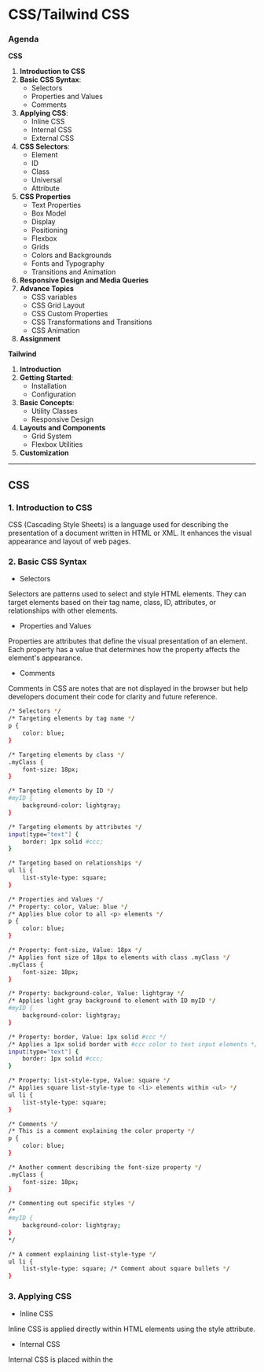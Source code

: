 # CSS/Tailwind CSS

### Agenda

**CSS**
1. **Introduction to CSS**
2. **Basic CSS Syntax**:
      + Selectors
      + Properties and Values
      + Comments
3. **Applying CSS**:
      + Inline CSS  
      + Internal CSS    
      + External CSS
4. **CSS Selectors**:
      + Element 
      + ID 
      + Class
      + Universal
      + Attribute
5. **CSS Properties**
      + Text Properties
      + Box Model
      + Display
      + Positioning
      + Flexbox
      + Grids
      + Colors and Backgrounds
      + Fonts and Typography
      + Transitions and Animation
6. **Responsive Design and Media Queries**
7. **Advance Topics**
      + CSS variables
      + CSS Grid Layout
      + CSS Custom Properties
      + CSS Transformations and Transitions
      + CSS Animation
8. **Assignment**


**Tailwind**
  
1. **Introduction**  
2. **Getting Started**:
      + Installation
      + Configuration 
3. **Basic Concepts**:
      + Utility Classes
      + Responsive Design
4. **Layouts and Components**
      + Grid System
      + Flexbox Utilities
5. **Customization**
           
---            


## CSS

### 1. Introduction to CSS

CSS (Cascading Style Sheets) is a language used for describing the presentation of a document written in HTML or XML. It enhances the visual appearance and layout of web pages.



###  2. Basic CSS Syntax

+ Selectors

Selectors are patterns used to select and style HTML elements. They can target elements based on their tag name, class, ID, attributes, or relationships with other elements.




+ Properties and Values

Properties are attributes that define the visual presentation of an element. Each property has a value that determines how the property affects the element's appearance.




+ Comments

Comments in CSS are notes that are not displayed in the browser but help developers document their code for clarity and future reference.

``` bash
/* Selectors */
/* Targeting elements by tag name */
p {
    color: blue;
}

/* Targeting elements by class */
.myClass {
    font-size: 18px;
}

/* Targeting elements by ID */
#myID {
    background-color: lightgray;
}

/* Targeting elements by attributes */
input[type="text"] {
    border: 1px solid #ccc;
}

/* Targeting based on relationships */
ul li {
    list-style-type: square;
}

/* Properties and Values */
/* Property: color, Value: blue */
/* Applies blue color to all <p> elements */
p {
    color: blue;
}

/* Property: font-size, Value: 18px */
/* Applies font size of 18px to elements with class .myClass */
.myClass {
    font-size: 18px;
}

/* Property: background-color, Value: lightgray */
/* Applies light gray background to element with ID myID */
#myID {
    background-color: lightgray;
}

/* Property: border, Value: 1px solid #ccc */
/* Applies a 1px solid border with #ccc color to text input elements */
input[type="text"] {
    border: 1px solid #ccc;
}

/* Property: list-style-type, Value: square */
/* Applies square list-style-type to <li> elements within <ul> */
ul li {
    list-style-type: square;
}

/* Comments */
/* This is a comment explaining the color property */
p {
    color: blue;
}

/* Another comment describing the font-size property */
.myClass {
    font-size: 18px;
}

/* Commenting out specific styles */
/*
#myID {
    background-color: lightgray;
}
*/

/* A comment explaining list-style-type */
ul li {
    list-style-type: square; /* Comment about square bullets */
}
```


### 3. Applying CSS

+ Inline CSS

Inline CSS is applied directly within HTML elements using the style attribute.

+ Internal CSS

Internal CSS is placed within the <style> tag in an HTML document's <head> section.

+ External CSS

External CSS involves linking an external CSS file to an HTML document using the <link> tag. This method allows for the separation of concerns and reusability of styles across multiple pages.

```bash
<!DOCTYPE html>
<html>
<head>
    <title>CSS Example</title>

    <!-- Internal CSS -->
    <style>
        /* Internal CSS */
        h1 {
            color: blue;
        }

        p {
            font-size: 16px;
        }
    </style>

    <!-- External CSS (linking to an external stylesheet) -->
    <link rel="stylesheet" href="styles.css">

</head>
<body>

    <!-- Inline CSS -->
    <h1 style="color: red;">Heading with Inline CSS</h1>

    <p style="font-style: italic;">Paragraph with Inline CSS</p>

    <div class="external-style">
        <h2>Styled with External CSS</h2>
        <p>Content with styles from an external CSS file.</p>
    </div>

</body>
</html>
```
**External CSS**
```bash
/* styles.css */

/* Styles for elements with class external-style */
.external-style h2 {
    color: green;
}

.external-style p {
    font-weight: bold;
}


```


### 4. CSS Selectors

Types of Selectors

+ **Element Selectors**: Target specific HTML elements by their tag names. For example, p targets all <p> elements.

+ **ID Selectors**: Select elements by their unique id attribute. Use # followed by the ID name. For instance, #header targets an element with id="header".

+ **Class Selectors**: Target elements with a specific class attribute using .classname. For example, .highlight selects all elements with class="highlight".

+ **Universal Selector**: * selects all elements on a page.

+ **Attribute Selectors**: Target elements based on their attributes. For example, [type="text"] selects all elements with type="text".

```bash
/* CSS Stylesheet */

/* Element Selector */
/* Targets all <p> elements */
p {
    color: blue;
}

/* ID Selector */
/* Targets an element with id="header" */
#header {
    background-color: lightgray;
}

/* Class Selector */
/* Targets all elements with class="highlight" */
.highlight {
    font-weight: bold;
}

/* Universal Selector */
/* Applies styles to all elements */
* {
    margin: 0;
    padding: 0;
}

/* Attribute Selector */
/* Targets all elements with type="text" */
input[type="text"] {
    border: 1px solid #ccc;
}

```



### 4. CSS Properties 

+ **Text Properties**

1. **Color**: Sets the color of text. 
2. **Font-family**: Defines the font family for text.
3. **font size**: Specifies the size of the font.
4. **font-weight**: Determines the thickness of characters.
5. **text-align**: Aligns text within its container (left, right, center, justify).


```bash
/* CSS Stylesheet */

/* Color Property */
p {
    color: blue;
}

/* Font-family Property */
h1 {
    font-family: 'Arial', sans-serif;
}

/* Font size Property */
h2 {
    font-size: 24px;
}

/* Font-weight Property */
.bold-text {
    font-weight: bold;
}

/* Text-align Property */
.text-center {
    text-align: center;
}

```

+ **Box Model**

1. **Margin**: Sets space around an element.
2. **Border**: Defines the border properties (width, style, color).
3. **padding**: Specifies space between the element's content and its border.
4. **width and height**: Determines the dimensions of an element's content area.

```bash
/* CSS Stylesheet */

/* Margin Property */
.container {
    margin: 20px; /* Applies 20px margin on all sides */
}

/* Border Property */
.box {
    border: 2px solid #333; /* 2px solid border with color #333 */
}

/* Padding Property */
.inner-box {
    padding: 10px; /* Applies 10px padding inside the border */
}

/* Width and Height Properties */
.square {
    width: 100px; /* Sets width to 100px */
    height: 100px; /* Sets height to 100px */
}


```

+ **Display**

1. **display**: Defines how an element is displayed (e.g., block, inline, inline-block).
2. **visibility**: Controls the visibility of an element without affecting the layout.

```bash
/* CSS Stylesheet */

/* Display Property */
.block-element {
    display: block; /* Renders as a block-level element */
}

.inline-element {
    display: inline; /* Renders as an inline element */
}

.inline-block-element {
    display: inline-block; /* Renders as an inline-block element */
}

/* Visibility Property */
.hidden-element {
    visibility: hidden; /* Hides the element, but it still occupies space */
}

```

+ **Positioning**

1. **position**: Specifies the positioning method (static, relative, absolute, fixed).
2. **top**, **bottom**, **left**, **right**: Positioning properties used with non-static positioning.

![Alt text](https://chenhuijing.com/assets/images/posts/css-positioning.jpg)


```bash
 /* CSS Stylesheet */

/* Position Property */
.static {
    position: static; /* Default positioning */
}

.relative {
    position: relative; /* Positioned relative to its normal position */
}

.absolute {
    position: absolute; /* Positioned relative to its first positioned ancestor */
}

.fixed {
    position: fixed; /* Positioned relative to the viewport */
}

/* Top, Bottom, Left, Right Properties */
.absolute {
    position: absolute;
    top: 50px;
    left: 50px;
}

.fixed {
    position: fixed;
    bottom: 20px;
    right: 20px;
}

```

+ **Flexbox**

1. **display**: flex: Establishes a flex container and enables flex properties.
2. **Flex properties**: flex-direction, flex-wrap, flex-grow, flex-shrink, flex-basis, etc., for flexible layouts.

```bash
/* CSS Stylesheet */

/* Flex Container Property */
.flex-container {
    display: flex; /* Establishes a flex container */
    justify-content: space-around; /* Aligns items along the main axis */
    align-items: center; /* Aligns items along the cross axis */
    flex-direction: row; /* Arranges items in a row (default) */
    flex-wrap: wrap; /* Allows items to wrap to the next line */
}

/* Flex Item Properties */
.flex-item {
    flex: 1 1 200px; /* flex-grow | flex-shrink | flex-basis */
    margin: 10px; /* Adds space around the items */
    min-height: 100px; /* Minimum height for the items */
}


```


+ **Grid**

1. **display**: grid: Establishes a grid container and enables grid properties.
2. **Grid properties**: grid-template-columns, grid-template-rows, grid-gap, grid-column, grid-row, etc., for grid-based layouts.


```bash

/* CSS Stylesheet */

/* Grid Container Property */
.grid-container {
    display: grid; /* Establishes a grid container */
    grid-template-columns: repeat(3, 100px); /* Creates three columns of 100px each */
    grid-template-rows: 150px 200px; /* Creates two rows with specific heights */
    gap: 10px; /* Defines the gap between grid items */
    justify-items: center; /* Aligns grid items along the inline (row) axis */
    align-items: center; /* Aligns grid items along the block (column) axis */
}

/* Grid Item Properties */
.grid-item {
    border: 1px solid #333; /* Adds border to grid items */
    padding: 20px; /* Adds padding to grid items */
}
```

+ **Colors and Backgrounds**
1. **background-color**: Sets the background color of an element.
2. **background-image**: Specifies an image as the background.
3. **background-size**: Controls the size of a background image.
4. **background-repeat**: Determines how a background image repeats.

```bash
/* CSS Stylesheet */

/* Background Color Property */
.element-with-color {
    background-color: lightblue; /* Sets the background color */
}

/* Background Image Property */
.element-with-image {
    background-image: url('example-image.jpg'); /* Specifies an image as the background */
    background-size: cover; /* Controls the size of the background image */
    background-repeat: no-repeat; /* Prevents background image from repeating */
}
```


+ **Fonts and Typography**

1. **font-style**: Sets the style of the font (italic, normal).
2. **text-decoration**: Adds decorations to text (underline, line-through).
3. **line-height**: Defines the height of a line of text.
4. **letter-spacing**: Adjusts spacing between characters.

```bash
/* CSS Stylesheet */

/* Font Style Property */
.italic-text {
    font-style: italic; /* Sets the font style to italic */
}

/* Text Decoration Property */
.underlined-text {
    text-decoration: underline; /* Adds an underline to the text */
}

.line-through-text {
    text-decoration: line-through; /* Adds a line through the text */
}

/* Line Height Property */
.spaced-lines {
    line-height: 1.5; /* Sets the height of a line of text */
}

/* Letter Spacing Property */
.spaced-letters {
    letter-spacing: 2px; /* Adjusts spacing between characters */
}

```


+ **Transitions and Animation**

1. **transition**: Creates smooth transitions between property changes.
2. **animation**: Defines keyframes for animating elements.

```bash

/* CSS Stylesheet */

/* Transition Property */
.button {
    background-color: #3498db;
    color: #fff;
    padding: 10px 20px;
    border: none;
    transition: background-color 0.3s ease-in-out; /* Creates a transition effect */
}

.button:hover {
    background-color: #2980b9; /* Color change on hover */
}

/* Animation Property */
@keyframes slide {
    0% {
        transform: translateX(0); /* Starting position */
    }
    100% {
        transform: translateX(200px); /* Ending position */
    }
}

.box {
    width: 100px;
    height: 100px;
    background-color: #f39c12;
    animation: slide 2s ease-in-out infinite alternate; /* Animation using keyframes */
}
```



### 5. Responsive Design and Media Queries

+ **Viewport Meta Tag**

`<meta name="viewport" content="width=device-width, initial-scale=1.0">`: Sets the viewport width to the device's width and initial scale to 1.0. Ensures proper rendering and scaling on different devices. For more information refer HTML Doc.

+ **Media Queries for Different Screen Sizes**

Responsive design ensures that websites look and function well across various devices, such as desktops, laptops, tablets, and mobile phones. Media queries play a pivotal role in applying different styles based on device characteristics like screen width, height, orientation, and resolution. By employing flexible and fluid design techniques, developers can create adaptable layouts that gracefully adjust to different screen sizes and resolutions.

Media Query Syntax: 

```bash
@media screen and (max-width: 768px) { ... }
```
Breakpoints: Designates specific screen widths where styles should change.


Example:

```bash
@media screen and (max-width: 768px) {
  /* CSS rules for screens up to 768px wide */
}
```




+ **Flexibility and Fluid Grids**

1. **Flexible Layouts**: Use relative units (percentages, em, rem) to create designs that adapt to different screen sizes.

```bash
/* CSS Stylesheet */

/* Flexible Layout Using Relative Units */
.container {
    width: 80%; /* Set container width to 80% of its parent */
    margin: 0 auto; /* Center the container */
    font-size: 16px; /* Base font size */
}

.relative-size {
    width: 50%; /* Element width set to 50% of its parent */
    padding: 2em; /* Padding using em units */
    margin-bottom: 1rem; /* Margin using rem units */
}
```


2. **Fluid Grids**: Utilize percentage-based widths for grid systems, allowing elements to resize proportionally with the viewport.

```bash
/* CSS Stylesheet */

/* Fluid Grid System with Percentage-Based Widths */
.grid-container {
    display: grid;
    grid-template-columns: repeat(auto-fit, minmax(200px, 1fr)); /* Responsive grid with minimum width of 200px */
    gap: 20px; /* Gap between grid items */
}

.grid-item {
    width: 100%; /* Item width set to 100% of its container */
    padding: 20px; /* Padding for grid items */
    background-color: #f0f0f0;
}

```


### 6. Advance Topics

+ **CSS Variables**

var() Function: Allows the definition and use of custom properties (variables) within CSS. 
Example:

```bash
 --main-color: #3498db;.
```

+ **CSS Grid Layout**

1. **display: grid**: Creates grid-based layouts with rows and columns.
2. **grid-template-columns and grid-template-rows**: Define the size of grid tracks (columns and rows).
3. **grid-gap**: Sets the spacing between grid items.

```bash
/* CSS Stylesheet */

/* Grid Container Property */
.grid-container {
    display: grid; /* Creates a grid-based layout */
    grid-template-columns: 100px 200px 1fr; /* Defines columns of different sizes */
    grid-template-rows: 50px 100px; /* Defines rows of specific heights */
    grid-gap: 10px; /* Sets the gap between grid items */
}

/* Grid Item Properties */
.grid-item {
    background-color: #3498db; /* Background color for grid items */
    color: #fff; /* Text color */
    padding: 20px; /* Padding for grid items */
}

```

+ **CSS Custom Properties**

1. **--property-name**: Syntax for creating custom properties in CSS. These properties can be reused across the stylesheet.

2. **Benefits**: Enhance code maintainability, allow for easier theming, and provide more flexibility.

```bash
/* CSS Stylesheet */

/* Custom Property Definition */
:root {
    --primary-color: #3498db; /* Define a custom property for primary color */
    --secondary-color: #2ecc71; /* Define a custom property for secondary color */
    --font-size: 16px; /* Define a custom property for font size */
}

/* Usage of Custom Properties */
.element {
    color: var(--primary-color); /* Use the custom property as a value */
    font-size: var(--font-size); /* Use the custom property for font size */
    background-color: var(--secondary-color); /* Use another custom property */
}

```

+ **CSS Transformations and Transitions**

1. **transform**: Modifies the appearance of an element (e.g., translate, rotate, scale).
2. **transition**: Creates smooth animations when an element changes from one state to another (e.g., hover effects).

```bash
/* CSS Stylesheet */

/* Transform Property */
.transform-element {
    width: 100px;
    height: 100px;
    background-color: #3498db;
    transition: transform 0.3s ease-in-out; /* Smooth transition for transform */
}

.transform-element:hover {
    transform: rotate(45deg) scale(1.2); /* Applies rotation and scaling on hover */
}

/* Transition Property */
.transition-element {
    width: 200px;
    height: 50px;
    background-color: #2ecc71;
    transition: width 0.5s ease-in-out, height 0.5s ease-in-out; /* Smooth transition for width and height */
}

.transition-element:hover {
    width: 300px; /* Width change on hover */
    height: 100px; /* Height change on hover */
}

```

+ **CSS Animation**

1. **@keyframes**: Defines animation sequences by specifying styles at various points in time.

2. **animation**: Applies the animation to an element and specifies its duration, timing function, and other properties.
  
```bash                                      
/* CSS Stylesheet */

/* Keyframes Animation Definition */
@keyframes slide {
    0% {
        transform: translateX(0); /* Starting position */
        opacity: 1; /* Starting opacity */
    }
    50% {
        transform: translateX(100px); /* Midpoint position */
        opacity: 0.5; /* Midpoint opacity */
    }
    100% {
        transform: translateX(200px); /* Ending position */
        opacity: 0; /* Ending opacity */
    }
}

/* Animation Application */
.animated-element {
    width: 100px;
    height: 100px;
    background-color: #3498db;
    animation: slide 3s ease-in-out infinite; /* Applies the 'slide' animation */
}

```


### 7. Assignment:

For the following assignments use the given Figma link:

[Figma Link for assignments](https://shorturl.at/clP68)


+ **Task 1**: Design a Navigation Bar using HTML and CSS.

Desired Output:

![Alt text](https://i.postimg.cc/wM02FbnC/NavBar.jpg)

                           

Code:

HTML

HTML code is as follows: 

```bash
<!DOCTYPE html>
<html lang="en">
<head>
  <meta charset="UTF-8">
  <title>Navigation Bar</title>
  <link rel="stylesheet" href="styles.css"> <!-- Link to your CSS file -->
  <link rel="stylesheet" href="https://cdnjs.cloudflare.com/ajax/libs/font-awesome/5.15.4/css/all.min.css"> <!-- Font Awesome CDN -->
</head>
<body>


<header>
  <nav>
    <div class="left">
      <div class="logo">
        <img src="logo.png" alt="Logo">
      </div>
      <ul>
        <li><a href="#">Home</a></li>
        <li><a href="#">TV Shows</a></li>
        <li><a href="#">Movies</a></li>
        <li><a href="#">New & Popular</a></li>
        <li><a href="#">My List</a></li>
        <li><a href="#">Browse by Language</a></li>
     
       
    </ul>
    </div>
    <div class="right">
      <div class="search-bar">
        <input type="text" placeholder="Title, people, genres">
    </div>
       Children
      <div class="icons">
        <img src="bell_logo.png" alt="Bell Icon"> <!-- Bell icon -->
        <img src="account_logo.jpeg" alt="Account Icon">
        <div class="dropdown">
           
          <button class="dropbtn"><i class="fas fa-caret-down"></i></button> <!-- Account dropdown -->
          <div class="dropdown-content">
            <a href="#">Profile</a>
            <a href="#">Settings</a>
            <a href="#">Logout</a>
          </div>
        </div>
      </div>
    </div>
  </nav>
</header>


</body>
</html>

```
**CSS**

For CSS, create a file named styles.css and write the following code: 

```bash
/* Basic reset and styles */
body {
    margin: 0;
    font-family: Arial, sans-serif;
  }
 
  /* Header and Navigation styles */
  header {
    background-color: #333;
    color: #fff;
    padding: 10px 20px;
  }
 
  nav {
    display: flex;
    align-items: center;
    justify-content: space-between;
  }
 
  nav ul {
    list-style: none;
    padding: 0;
    margin: 0;
    display: flex;
  }
 
  nav ul li {
    margin-left: 15px;
  }
 
  nav ul li a {
    text-decoration: none;
    color: #fff;
    font-size: small;
  }
 
  nav ul li a:hover {
    background-color: #555;
  }
 
  /* Logo and Items on the Left */
  .logo img {
    max-height: 40px; /* Set maximum height for the logo */
  }
 
  /* Right-side Elements */
  .right {
    display: flex;
    align-items: center;
  }
 
  .search-bar {
    display: flex;
    align-items: center;
    margin-right: 20px;
  }
 
  .search-bar input[type="text"],
  .search-bar button {
    padding: 8px;
    background-color: #060606;
  }
 
 
 
  .icons {
    display: flex;
    align-items: center;
  }
 
  .icons img {
    height: 40px; /* Set the height for the bell icon */
    margin: 0 10px;
  }
 
  /* Dropdown */
  .dropdown {
    position: relative;
    display: inline-block;
  }
 
  .dropdown-content {
    display: none;
    position: absolute;
    background-color: #f9f9f9;
    min-width: 120px;
    z-index: 1;
  }
 
  .dropdown-content a {
    display: block;
    padding: 10px;
    text-decoration: none;
    color: #333;
  }
 
  .dropdown-content a:hover {
    background-color: #ddd;
  }
 
  .dropdown:hover .dropdown-content {
    display: block;
  }
 
  .dropbtn {
    background-color: transparent;
    color: #fff;
    border: none;
    cursor: pointer;
    align-items: center;
  }
 
  .left {
    display: flex;
    align-items: center;
  }
```


+ **Task 2**: Develop cards for the home page 

Desired Output: 

![Alt text](https://i.postimg.cc/kGHzKB35/dasc.jpg)
   


+ **Task 3**: Develop the Home page by combing Navigation Bar and cards

Desired Output: 

![Alt text](https://i.postimg.cc/nzTqt9T7/homepage.jpg)



---


## Tailwind CSS

### 1. Introduction to Tailwind CSS

Tailwind CSS is a utility-first CSS framework that promotes building designs using small, single-purpose utility classes rather than writing custom CSS. It allows for rapid development by providing a comprehensive set of pre-defined utility classes.

**Benefits of Tailwind CSS over traditional CSS**

+ **Speed and Efficiency**: Quickly create layouts without writing custom CSS.
+ **Consistency**: Ensures consistent styling across the project.
+ **Customization**: Highly customizable to match specific design needs.



### 2. Getting Started

+ **Installation**

Follow the given steps to install Tailwind into your project.

**Step 1**: Open the official Tailwind documentation on the following link: https://tailwindcss.com/

**Step 2**: After opening the link you will land on the following page. On this page, click the “Get Started” button.


![Alt Image](https://i.postimg.cc/YqQMDjY3/1.jpg)

**Step 3**: A new page will open, on this page scroll down a bit and you will see the “Installation” section on the web page” as shown. 

![Alt Image](https://i.postimg.cc/CKx0KNtP/2.jpg



**Step 4**: Now copy the command mentioned to the left of the first point i.e.” Install tailwind CSS”  and paste it into the terminal of your project 

![Alt Image](https://i.postimg.cc/fL3hcbMY/3.jpg)


And paste it into the terminal of your project and hit ‘Enter’:


![Alt Image](https://i.postimg.cc/MHV2LrMT/4.jpg)


**Step 5**: After the above step tailwind will be installed in your project and a file named ‘tailwind.config.js’ will be created.

![Alt Image](https://i.postimg.cc/1501c217/5.jpg)


**Step 6**: Open this “tailwind.config.js” file and add the following paths to it. 

![Alt Image](https://i.postimg.cc/cJCqWJgP/6.jpg)


**Step 7**: Now in your project open the App.css file, delete all the prewritten code, and add the following code:

![Alt Image](https://i.postimg.cc/cCQ2hg2t/7.jpg)


**Now you can use your tailwind CSS in your project.**


+ **Configuration**

Tailwind CSS offers a configuration file (tailwind.config.js) where users can customize various aspects such as colors, fonts, breakpoints, and more to tailor the framework to their project's needs.


### 3. Basic Concepts

+ **Utility Classes**

Utility classes are small, single-purpose classes that apply specific styling. For example:

```bash
<div class="bg-blue-500 text-white p-4 rounded-lg">Hello, Tailwind!</div>
```

Here, classes like bg-blue-500, text-white, p-4, and rounded-lg provide background color, text color, padding, and rounded corners respectively.

+ **Responsive Design**

Tailwind CSS offers responsive utility classes that allow developers to create designs that adapt to different screen sizes. For instance:

```bash
<div class="text-center md:text-left">Responsive Text Alignment</div>
```

The text-center class centers the text by default, but on medium-sized screens (md:), it aligns the text to the left.

### 4. Layouts and Components

+ **Grid System**

Tailwind CSS provides a flexible grid system using utility classes like grid-cols-{number} and gap-{size} to create responsive grid layouts.

+ **Flexbox Utilities**

Flexbox utilities such as flex, justify-center, and items-center allow for easy alignment and distribution of elements in a flex container.

### 5. Customization

+ **Adding Variants**

Tailwind CSS supports extending utility classes with variants. For instance, adding active variants to backgroundColor:

```bash
// In tailwind.config.js
module.exports = {
  variants: {
    extend: {
      backgroundColor: ['active'],
    },
  },
};
```

+ **Customizing Themes**

Tailwind CSS's theme configuration enables users to customize various aspects like colors, fonts, spacing, etc., allowing for extensive theming options:

```bash
// In tailwind.config.js
module.exports = {
  theme: {
    extend: {
      colors: {
        'custom-blue': '#123456',
      },
    },
  },
};
```

